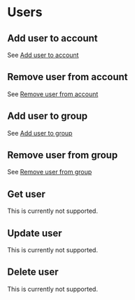 # Users

## Add user to account

See <a href="#add-user-to-account">Add user to account</a>




## Remove user from account

See <a href="#remove-user-from-account">Remove user from account</a>




## Add user to group

See <a href="#add-user-to-group">Add user to group</a>





## Remove user from group

See <a href="#remove-user-from-group">Remove user from group</a>



## Get user

<aside class="warning">
This is currently not supported.
</aside>





## Update user

<aside class="warning">
This is currently not supported.
</aside>






## Delete user

<aside class="warning">
This is currently not supported.
</aside>
